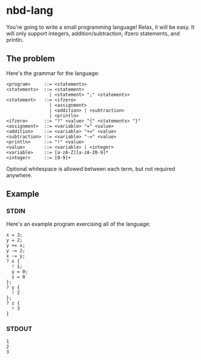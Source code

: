 # nbd-lang

You're going to write a small programming language! Relax, it will be easy. It
will only support integers, addition/subtraction, ifzero statements, and
println.

## The problem

Here's the grammar for the language:

```
<program>     ::= <statements>
<statements>  ::= <statement>
                | <statement> ";" <statements>
<statement>   ::= <ifzero>
                | <assignment>
                | <addition> | <subtraction>
                | <println>
<ifzero>      ::= "?" <value> "{" <statements> "}"
<assignment>  ::= <variable> "=" <value>
<addition>    ::= <variable> "+=" <value>
<subtraction> ::= <variable> "-=" <value>
<println>     ::= "!" <value>
<value>       ::= <variable> | <integer>
<variable>    ::= [a-zA-Z][a-zA-Z0-9]*
<integer>     ::= [0-9]+
```

Optional whitespace is allowed between each term, but not required anywhere.

## Example

### STDIN

Here's an example program exercising all of the language:

```
x = 3;
y = 2;
y += x;
y -= 2;
x -= y;
? x {
  ! 1;
  y = 0;
  z = 0
};
? y {
  ! 2
};
? z {
  ! 3
}
```

### STDOUT

```
1
2
3
```
